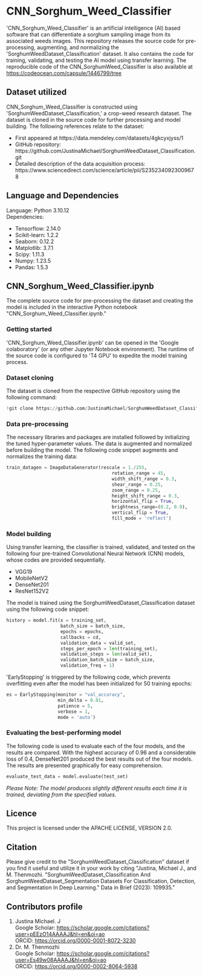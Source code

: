 # CNN_Sorghum_Weed_Classifier
'CNN_Sorghum_Weed_Classifier' is an artificial intelligence (AI) based software that can differentiate a sorghum sampling image from its associated weeds images. This repository releases the source code for pre-processing, augmenting, and normalizing the 'SorghumWeedDataset_Classification' dataset. It also contains the code for training, validating, and testing the AI model using transfer learning. The reproducible code of the CNN_SorghumWeed_Classifier is also available at https://codeocean.com/capsule/1446799/tree

## Dataset utilized
CNN_Sorghum_Weed_Classifier is constructed using 'SorghumWeedDataset_Classification,' a crop-weed research dataset. The dataset is cloned in the source code for further processing and model building. The following references relate to the dataset: <br/>
<ul>
  <li>First appeared at https://data.mendeley.com/datasets/4gkcyxjyss/1</li>
  <li>GitHub repository: https://github.com/JustinaMichael/SorghumWeedDataset_Classification.git</li>
  <li>Detailed description of the data acquisition process: https://www.sciencedirect.com/science/article/pii/S2352340923009678</li>
</ul>

## Language and Dependencies
Language: Python 3.10.12 </br>
Dependencies: <br/>
<ul>
  <li> Tensorflow: 2.14.0</li>
  <li> Scikit-learn: 1.2.2</li>
  <li> Seaborn: 0.12.2</li>
  <li> Matplotlib: 3.7.1</li>
  <li> Scipy: 1.11.3</li>
  <li> Numpy: 1.23.5</li>
  <li> Pandas: 1.5.3</li>
</ul>

## CNN_Sorghum_Weed_Classifier.ipynb
The complete source code for pre-processing the dataset and creating the model is included in the interactive Python notebook "CNN_Sorghum_Weed_Classifier.ipynb." 

### Getting started
'CNN_Sorghum_Weed_Classifier.ipynb' can be opened in the 'Google colaboratory' (or any other Jupyter Notebook environment). The runtime of the source code is configured to 'T4 GPU' to expedite the model training process.

### Dataset cloning
The dataset is cloned from the respective GitHub repository using the following command: 
```python
!git clone https://github.com/JustinaMichael/SorghumWeedDataset_Classification.git
```

### Data pre-processing
The necessary libraries and packages are installed followed by initializing the tuned hyper-parameter values. The data is augmented and normalized before building the model. The following code snippet augments and normalizes the training data:
```python
train_datagen = ImageDataGenerator(rescale = 1./255,
                                       rotation_range = 45,
                                       width_shift_range = 0.3,
                                       shear_range = 0.25,
                                       zoom_range = 0.25,
                                       height_shift_range = 0.3,
                                       horizontal_flip = True,
                                       brightness_range=(0.2, 0.9),
                                       vertical_flip = True,
                                       fill_mode = 'reflect')
```

### Model building
Using transfer learning, the classifier is trained, validated, and tested on the following four pre-trained Convolutional Neural Network (CNN) models, whose codes are provided sequentially.  
<ul>
  <li>VGG19</li>
  <li>MobileNetV2</li>
  <li>DenseNet201</li>
  <li>ResNet152V2</li>
</ul>
The model is trained using the SorghumWeedDataset_Classification dataset using the following code snippet:

```python
history = model.fit(x = training_set,
                    batch_size = batch_size,
                    epochs = epochs,
                    callbacks = cd,
                    validation_data = valid_set,
                    steps_per_epoch = len(training_set),
                    validation_steps = len(valid_set),
                    validation_batch_size = batch_size,
                    validation_freq = 1)
```
'EarlyStopping' is triggered by the following code, which prevents overfitting even after the model has been initialized for 50 training epochs:

```python
es = EarlyStopping(monitor = "val_accuracy", 
                   min_delta = 0.01,
                   patience = 5,
                   verbose = 1,
                   mode = 'auto')
```

### Evaluating the best-performing model
The following code is used to evaluate each of the four models, and the results are compared. With the highest accuracy of 0.96 and a considerable loss of 0.4, DenseNet201 produced the best results out of the four models. The results are presented graphically for easy comprehension.
```python
evaluate_test_data = model.evaluate(test_set)
```
<I>
  Please Note: The model produces slightly different results each time it is trained, deviating from the specified values. 
</I>

## Licence
This project is licensed under the APACHE LICENSE, VERSION 2.0.

## Citation 
Please give credit to the "SorghumWeedDataset_Classification" dataset if you find it useful and utilize it in your work by citing "Justina, Michael J., and M. Thenmozhi. "SorghumWeedDataset_Classification And SorghumWeedDataset_Segmentation Datasets For Classification, Detection, and Segmentation In Deep Learning." Data in Brief (2023): 109935."

## Contributors profile <br/>
1. Justina Michael. J <br/>
        Google Scholar: https://scholar.google.com/citations?user=pEEzO14AAAAJ&hl=en&oi=ao <br/>
        ORCID: https://orcid.org/0000-0001-8072-3230 </br>
2. Dr. M. Thenmozhi <br/>
        Google Scholar: https://scholar.google.com/citations?user=Es49w08AAAAJ&hl=en&oi=ao <br/>
        ORCID: https://orcid.org/0000-0002-8064-5938 <br/>
